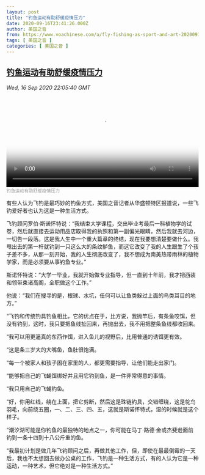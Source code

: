 ```yaml
---
layout: post
title: "钓鱼运动有助舒缓疫情压力"
date: 2020-09-16T23:41:26.000Z
author: 美国之音
from: https://www.voachinese.com/a/fly-fishing-as-sport-and-art-20200916/5586281.html
tags: [ 美国之音 ]
categories: [ 美国之音 ]
---
```

<!--1600299686000-->
[钓鱼运动有助舒缓疫情压力](https://www.voachinese.com/a/fly-fishing-as-sport-and-art-20200916/5586281.html)
------

<div>
<div><i>Wed, 16 Sep 2020 22:05:40 GMT</i></div><video poster="https://images.weserv.nl?url=gdb.voanews.com/3d30025d-190d-4821-a224-9f4a187513a1_tv_r1_s_w900.jpg" src="https://av.voanews.com/Videoroot/Pangeavideo/2020/09/3/3d/3d30025d-190d-4821-a224-9f4a187513a1_240p.mp4" style="width:100%" controls></video><div><small style="color: #999;">钓鱼运动有助舒缓疫情压力</small></div><p>有些人认为飞钓是最巧妙的钓鱼方式，美国之音记者从华盛顿特区报道说，一些飞钓爱好者也认为这是一种生活方式。</p><p>飞钓顾问罗伯·斯诺怀特说：“我结束大学课程，交出毕业考最后一科植物学的试卷，然后就直接去运动用品店取得我的执照和第一副偏光眼睛，然后我就去河边，一切告一段落。这是我人生中一个重大篇章的终结，现在我要想清楚要做什么。我甩出去的第一杆就钓到一只这么大的条纹鲈鱼，而这它改变了我的人生跟生了个孩子差不多，从那一刻开始，我的人生彻底改变了，我不想成为南美热带雨林的植物学家，而是必须要从事钓鱼专业。”</p><p>斯诺怀特说：“大学一毕业，我就开始做专业指导，但一直到十年前，我才把西装和领带束诸高阁，全职做这个工作。”</p><p>他说：“我们在搜寻的是，根球、水坑，任何可以让鱼类躲过上面的鸟类耳目的地方。”</p><p>“飞钓和传统钓具钓鱼相比，它的优点在于，比方说，我抛竿后，有条鱼咬饵，但没有钓到，这时，我只要把鱼线扯回来，再抛出去，我不用把整条鱼线都收回来。</p><p>“我可以用更逼真的东西作饵，进入鱼儿的视野后，比用普通的诱饵更有效。</p><p>“这是条三岁大的大嘴鱼，鱼肚很饱满。</p><p>“每一个被家人和孩子困在家里的人，都更需要指导，让他们能走出家门。</p><p>“能够把自己的飞蝇饵绑好并且用它钓到鱼，是一件非常得意的事情。</p><p>“我只用自己的飞蝇钓鱼。</p><p>“好，你用红线，绕在上面，把它剪断，然后这是珠链钓具，交错缠绕，这是鸵鸟羽毛，向前绕五圈，一、二、三、四、五，这就是斯诺怀特式，湿的时候就是这个样子。</p><p>“潮汐湖可能是你钓鱼的最独特的地点之一，你可能在马丁·路德·金或杰斐逊面前钓到一条十四到十八公斤重的鱼。</p><p>“我最初计划是做几年飞钓顾问之后，再做其他工作，但，即使在最最倒霉的一天后，我也不太想回去做办公桌的工作，飞钓是一种生活方式，有的人认为它是一种运动，一种艺术，但它绝对是一种生活方式。”</p>
</div>
